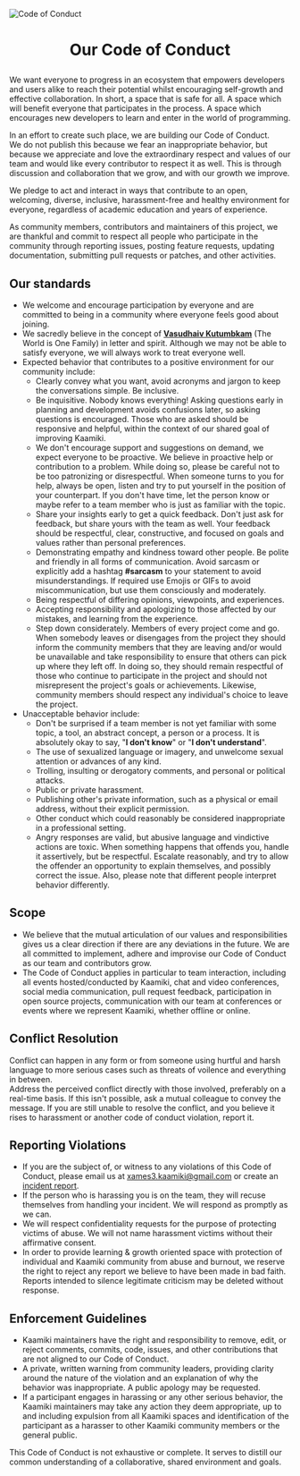 <!-- 
Copyright (c) 2020 Kaamiki Development Team. All rights reserved.

Licensed under the Apache License, Version 2.0 (the "License");
you may not use this file except in compliance with the License.
You may obtain a copy of the License at

    http://www.apache.org/licenses/LICENSE-2.0

Unless required by applicable law or agreed to in writing, software
distributed under the License is distributed on an "AS IS" BASIS,
WITHOUT WARRANTIES OR CONDITIONS OF ANY KIND, either express or implied.
See the License for the specific language governing permissions and
limitations under the License.

Author(s):
    kwattorama <61426179+kwattorama@users.noreply.github.com>
    xames3 <44119552+xames3@users.noreply.github.com>
-->

<!-- markdownlint-disable MD033 MD041 -->
![Code of Conduct](https://github.com/xames3/kaamiki/blob/assets/elements/img/code-of-conduct-banner.png?raw=true)
<h1><p align="center">Our Code of Conduct</p></h1>

We want everyone to progress in an ecosystem that empowers developers and users alike to reach their potential whilst encouraging self-growth and effective collaboration. In short, a space that is safe for all. A space which will benefit everyone that participates in the process. A space which encourages new developers to learn and enter in the world of programming.

In an effort to create such place, we are building our Code of Conduct.<br>We do not publish this because we fear an inappropriate behavior, but because we appreciate and love the extraordinary respect and values of our team and would like every contributor to respect it as well. This is through discussion and collaboration that we grow, and with our growth we improve.

We pledge to act and interact in ways that contribute to an open, welcoming, diverse, inclusive, harassment-free and healthy environment for everyone, regardless of academic education and years of experience.

As community members, contributors and maintainers of this project, we are thankful and commit to respect all people who participate in the community through reporting issues, posting feature requests, updating documentation, submitting pull requests or patches, and other activities.

## Our standards

- We welcome and encourage participation by everyone and are committed to being in a community where everyone feels good about joining.
- We sacredly believe in the concept of **[Vasudhaiv Kutumbkam](https://www.speakingtree.in/blog/vasudhaiva-kutumbakam-meaning)** (The World is One Family) in letter and spirit. Although we may not be able to satisfy everyone, we will always work to treat everyone well.
- Expected behavior that contributes to a positive environment for our community include:
  - Clearly convey what you want, avoid acronyms and jargon to keep the conversations simple. Be inclusive.
  - Be inquisitive. Nobody knows everything! Asking questions early in planning and development avoids confusions later, so asking questions is encouraged. Those who are asked should be responsive and helpful, within the context of our shared goal of improving Kaamiki.
  - We don't encourage support and suggestions on demand, we expect everyone to be proactive. We believe in proactive help or contribution to a problem. While doing so, please be careful not to be too patronizing or disrespectful. When someone turns to you for help, always be open, listen and try to put yourself in the position of your counterpart. If you don't have time, let the person know or maybe refer to a team member who is just as familiar with the topic.
  - Share your insights early to get a quick feedback. Don't just ask for feedback, but share yours with the team as well. Your feedback should be respectful, clear, constructive, and focused on goals and values rather than personal preferences.
  - Demonstrating empathy and kindness toward other people. Be polite and friendly in all forms of communication. Avoid sarcasm or explicitly add a hashtag **#sarcasm** to your statement to avoid misunderstandings. If required use Emojis or GIFs to avoid miscommunication, but use them consciously and moderately.
  - Being respectful of differing opinions, viewpoints, and experiences.
  - Accepting responsibility and apologizing to those affected by our mistakes, and learning from the experience.
  - Step down considerately. Members of every project come and go. When somebody leaves or disengages from the project they should inform the community members that they are leaving and/or would be unavailable and take responsibility to ensure that others can pick up where they left off. In doing so, they should remain respectful of those who continue to participate in the project and should not misrepresent the project's goals or achievements. Likewise, community members should respect any individual's choice to leave the project.
- Unacceptable behavior include:
  - Don't be surprised if a team member is not yet familiar with some topic, a tool, an abstract concept, a person or a process. It is absolutely okay to say, "**I don't know**" or "**I don't understand**".
  - The use of sexualized language or imagery, and unwelcome sexual attention or advances of any kind.
  - Trolling, insulting or derogatory comments, and personal or political attacks.
  - Public or private harassment.
  - Publishing other's private information, such as a physical or email address, without their explicit permission.
  - Other conduct which could reasonably be considered inappropriate in a professional setting.
  - Angry responses are valid, but abusive language and vindictive actions are toxic. When something happens that offends you, handle it assertively, but be respectful. Escalate reasonably, and try to allow the offender an opportunity to explain themselves, and possibly correct the issue. Also, please note that different people interpret behavior differently.

## Scope

- We believe that the mutual articulation of our values and responsibilities gives us a clear direction if there are any deviations in the future. We are all committed to implement, adhere and improvise our Code of Conduct as our team and contributors grow.
- The Code of Conduct applies in particular to team interaction, including all events hosted/conducted by Kaamiki, chat and video conferences, social media communication, pull request feedback, participation in open source projects, communication with our team at conferences or events where we represent Kaamiki, whether offline or online.

## Conflict Resolution

Conflict can happen in any form or from someone using hurtful and harsh language to more serious cases such as threats of voilence and everything in between.<br>Address the perceived conflict directly with those involved, preferably on a real-time basis. If this isn't possible, ask a mutual colleague to convey the message. If you are still unable to resolve the conflict, and you believe it rises to harassment or another code of conduct violation, report it.
  
## Reporting Violations

- If you are the subject of, or witness to any violations of this Code of Conduct, please email us at <xames3.kaamiki@gmail.com> or create an [incident report](https://forms.gle/NRTkqQiquet821QTA).
- If the person who is harassing you is on the team, they will recuse themselves from handling your incident. We will respond as promptly as we can.
- We will respect confidentiality requests for the purpose of protecting victims of abuse. We will not name harassment victims without their affirmative consent.
- In order to provide learning & growth oriented space with protection of individual and Kaamiki community from abuse and burnout, we reserve the right to reject any report we believe to have been made in bad faith. Reports intended to silence legitimate criticism may be deleted without response.

## Enforcement Guidelines

- Kaamiki maintainers have the right and responsibility to remove, edit, or reject comments, commits, code, issues, and other contributions that are not aligned to our Code of Conduct.
- A private, written warning from community leaders, providing clarity around the nature of the violation and an explanation of why the behavior was inappropriate. A public apology may be requested.
- If a participant engages in harassing or any other serious behavior, the Kaamiki maintainers may take any action they deem appropriate, up to and including expulsion from all Kaamiki spaces and identification of the participant as a harasser to other Kaamiki community members or the general public.

This Code of Conduct is not exhaustive or complete. It serves to distill our common understanding of a collaborative, shared environment and goals.
